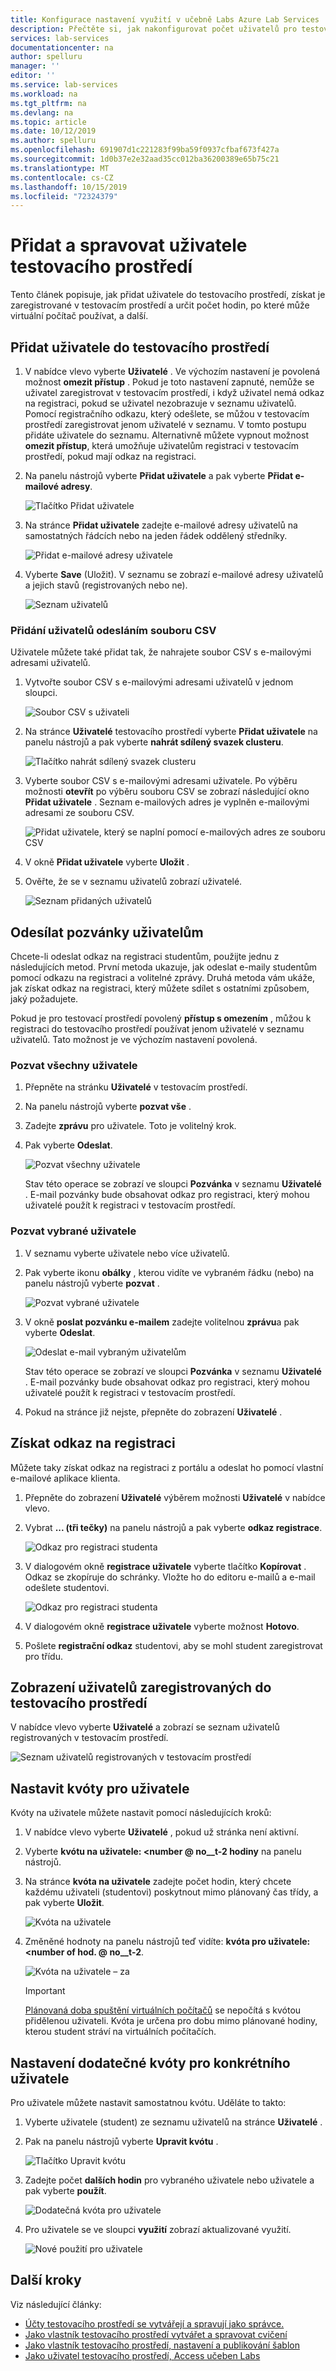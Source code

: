 ```yaml
---
title: Konfigurace nastavení využití v učebně Labs Azure Lab Services | Microsoft Docs
description: Přečtěte si, jak nakonfigurovat počet uživatelů pro testovací prostředí, získat je zaregistrovaných v testovacím prostředí, určit počet hodin, po které může virtuální počítač používat, a další.
services: lab-services
documentationcenter: na
author: spelluru
manager: ''
editor: ''
ms.service: lab-services
ms.workload: na
ms.tgt_pltfrm: na
ms.devlang: na
ms.topic: article
ms.date: 10/12/2019
ms.author: spelluru
ms.openlocfilehash: 691907d1c221283f99ba59f0937cfbaf673f427a
ms.sourcegitcommit: 1d0b37e2e32aad35cc012ba36200389e65b75c21
ms.translationtype: MT
ms.contentlocale: cs-CZ
ms.lasthandoff: 10/15/2019
ms.locfileid: "72324379"
---
```

# <a name="add-and-manage-lab-users"></a>Přidat a spravovat uživatele testovacího prostředí
Tento článek popisuje, jak přidat uživatele do testovacího prostředí, získat je zaregistrované v testovacím prostředí a určit počet hodin, po které může virtuální počítač používat, a další. 


## <a name="add-users-to-the-lab"></a>Přidat uživatele do testovacího prostředí

1. V nabídce vlevo vyberte **Uživatelé** . Ve výchozím nastavení je povolená možnost **omezit přístup** . Pokud je toto nastavení zapnuté, nemůže se uživatel zaregistrovat v testovacím prostředí, i když uživatel nemá odkaz na registraci, pokud se uživatel nezobrazuje v seznamu uživatelů. Pomocí registračního odkazu, který odešlete, se můžou v testovacím prostředí zaregistrovat jenom uživatelé v seznamu. V tomto postupu přidáte uživatele do seznamu. Alternativně můžete vypnout možnost **omezit přístup**, která umožňuje uživatelům registraci v testovacím prostředí, pokud mají odkaz na registraci. 
2. Na panelu nástrojů vyberte **Přidat uživatele** a pak vyberte **Přidat e-mailové adresy**. 

    ![Tlačítko Přidat uživatele](../media/how-to-configure-student-usage/add-users-button.png)
1. Na stránce **Přidat uživatele** zadejte e-mailové adresy uživatelů na samostatných řádcích nebo na jeden řádek oddělený středníky. 

    ![Přidat e-mailové adresy uživatele](../media/how-to-configure-student-usage/add-users-email-addresses.png)
4. Vyberte **Save** (Uložit). V seznamu se zobrazí e-mailové adresy uživatelů a jejich stavů (registrovaných nebo ne). 

    ![Seznam uživatelů](../media/how-to-configure-student-usage/users-list-new.png)

### <a name="add-users-by-uploading-a-csv-file"></a>Přidání uživatelů odesláním souboru CSV
Uživatele můžete také přidat tak, že nahrajete soubor CSV s e-mailovými adresami uživatelů.

1. Vytvořte soubor CSV s e-mailovými adresami uživatelů v jednom sloupci.

    ![Soubor CSV s uživateli](../media/how-to-configure-student-usage/csv-file-with-users.png)
2. Na stránce **Uživatelé** testovacího prostředí vyberte **Přidat uživatele** na panelu nástrojů a pak vyberte **nahrát sdílený svazek clusteru**.

    ![Tlačítko nahrát sdílený svazek clusteru](../media/how-to-configure-student-usage/upload-csv-button.png)
3. Vyberte soubor CSV s e-mailovými adresami uživatele. Po výběru možnosti **otevřít** po výběru souboru CSV se zobrazí následující okno **Přidat uživatele** . Seznam e-mailových adres je vyplněn e-mailovými adresami ze souboru CSV. 

    ![Přidat uživatele, který se naplní pomocí e-mailových adres ze souboru CSV](../media/how-to-configure-student-usage/add-users-window.png)
4. V okně **Přidat uživatele** vyberte **Uložit** . 
5. Ověřte, že se v seznamu uživatelů zobrazí uživatelé. 

    ![Seznam přidaných uživatelů](../media/how-to-configure-student-usage/list-of-added-users.png)

## <a name="send-invitations-to-users"></a>Odesílat pozvánky uživatelům
Chcete-li odeslat odkaz na registraci studentům, použijte jednu z následujících metod. První metoda ukazuje, jak odeslat e-maily studentům pomocí odkazu na registraci a volitelné zprávy. Druhá metoda vám ukáže, jak získat odkaz na registraci, který můžete sdílet s ostatními způsobem, jaký požadujete. 

Pokud je pro testovací prostředí povolený **přístup s omezením** , můžou k registraci do testovacího prostředí používat jenom uživatelé v seznamu uživatelů. Tato možnost je ve výchozím nastavení povolená. 

### <a name="invite-all-users"></a>Pozvat všechny uživatele

1. Přepněte na stránku **Uživatelé** v testovacím prostředí. 
2. Na panelu nástrojů vyberte **pozvat vše** . 
3. Zadejte **zprávu** pro uživatele. Toto je volitelný krok.
4. Pak vyberte **Odeslat**.

    ![Pozvat všechny uživatele](../media/how-to-configure-student-usage/invite-all.png)

    Stav této operace se zobrazí ve sloupci **Pozvánka** v seznamu **Uživatelé** . E-mail pozvánky bude obsahovat odkaz pro registraci, který mohou uživatelé použít k registraci v testovacím prostředí. 

### <a name="invite-selected-users"></a>Pozvat vybrané uživatele

1. V seznamu vyberte uživatele nebo více uživatelů. 
2. Pak vyberte ikonu **obálky** , kterou vidíte ve vybraném řádku (nebo) na panelu nástrojů vyberte **pozvat** . 

    ![Pozvat vybrané uživatele](../media/how-to-configure-student-usage/invite-selected-users.png)
3. V okně **poslat pozvánku e-mailem** zadejte volitelnou **zprávu**a pak vyberte **Odeslat**. 

    ![Odeslat e-mail vybraným uživatelům](../media/how-to-configure-student-usage/send-invitation-to-selected-users.png)

    Stav této operace se zobrazí ve sloupci **Pozvánka** v seznamu **Uživatelé** . E-mail pozvánky bude obsahovat odkaz pro registraci, který mohou uživatelé použít k registraci v testovacím prostředí.

1. Pokud na stránce již nejste, přepněte do zobrazení **Uživatelé** . 

## <a name="get-registration-link"></a>Získat odkaz na registraci
Můžete taky získat odkaz na registraci z portálu a odeslat ho pomocí vlastní e-mailové aplikace klienta. 

1. Přepněte do zobrazení **Uživatelé** výběrem možnosti **Uživatelé** v nabídce vlevo. 
2. Vybrat **... (tři tečky)** na panelu nástrojů a pak vyberte **odkaz registrace**.

    ![Odkaz pro registraci studenta](../media/how-to-configure-student-usage/registration-link-button.png)
1. V dialogovém okně **registrace uživatele** vyberte tlačítko **Kopírovat** . Odkaz se zkopíruje do schránky. Vložte ho do editoru e-mailů a e-mail odešlete studentovi. 

    ![Odkaz pro registraci studenta](../media/how-to-configure-student-usage/registration-link.png)
2. V dialogovém okně **registrace uživatele** vyberte možnost **Hotovo**. 
4. Pošlete **registrační odkaz** studentovi, aby se mohl student zaregistrovat pro třídu. 

## <a name="view-users-registered-with-the-lab"></a>Zobrazení uživatelů zaregistrovaných do testovacího prostředí

V nabídce vlevo vyberte **Uživatelé** a zobrazí se seznam uživatelů registrovaných v testovacím prostředí. 

![Seznam uživatelů registrovaných v testovacím prostředí](../media/how-to-configure-student-usage/students-registered.png)

## <a name="set-quotas-for-users"></a>Nastavit kvóty pro uživatele
Kvóty na uživatele můžete nastavit pomocí následujících kroků: 

1. V nabídce vlevo vyberte **Uživatelé** , pokud už stránka není aktivní. 
2. Vyberte **kvótu na uživatele: &lt;number @ no__t-2 hodiny** na panelu nástrojů. 
3. Na stránce **kvóta na uživatele** zadejte počet hodin, který chcete každému uživateli (studentovi) poskytnout mimo plánovaný čas třídy, a pak vyberte **Uložit**.

    ![Kvóta na uživatele](../media/how-to-configure-student-usage/quota-per-user.png)    
5. Změněné hodnoty na panelu nástrojů teď vidíte: **kvóta pro uživatele: &lt;number of hod. @ no__t-2**. 

    ![Kvóta na uživatele – za](../media/how-to-configure-student-usage/quot-per-user-after.png)

    > [!IMPORTANT]
    > [Plánovaná doba spuštění virtuálních počítačů](how-to-create-schedules.md) se nepočítá s kvótou přidělenou uživateli. Kvóta je určena pro dobu mimo plánované hodiny, kterou student stráví na virtuálních počítačích. 

## <a name="set-additional-quota-for-a-specific-user"></a>Nastavení dodatečné kvóty pro konkrétního uživatele
Pro uživatele můžete nastavit samostatnou kvótu. Uděláte to takto:

1. Vyberte uživatele (student) ze seznamu uživatelů na stránce **Uživatelé** .
2. Pak na panelu nástrojů vyberte **Upravit kvótu** . 

    ![Tlačítko Upravit kvótu](../media/how-to-configure-student-usage/adjust-quota-button.png)
3. Zadejte počet **dalších hodin** pro vybraného uživatele nebo uživatele a pak vyberte **použít**. 

    ![Dodatečná kvóta pro uživatele](../media/how-to-configure-student-usage/additional-quota.png)
4. Pro uživatele se ve sloupci **využití** zobrazí aktualizované využití. 

    ![Nové použití pro uživatele](../media/how-to-configure-student-usage/new-usage-hours.png)


## <a name="next-steps"></a>Další kroky
Viz následující články:

- [Účty testovacího prostředí se vytvářejí a spravují jako správce.](how-to-manage-lab-accounts.md)
- [Jako vlastník testovacího prostředí vytvářet a spravovat cvičení](how-to-manage-classroom-labs.md)
- [Jako vlastník testovacího prostředí, nastavení a publikování šablon](how-to-create-manage-template.md)
- [Jako uživatel testovacího prostředí, Access učeben Labs](how-to-use-classroom-lab.md)
